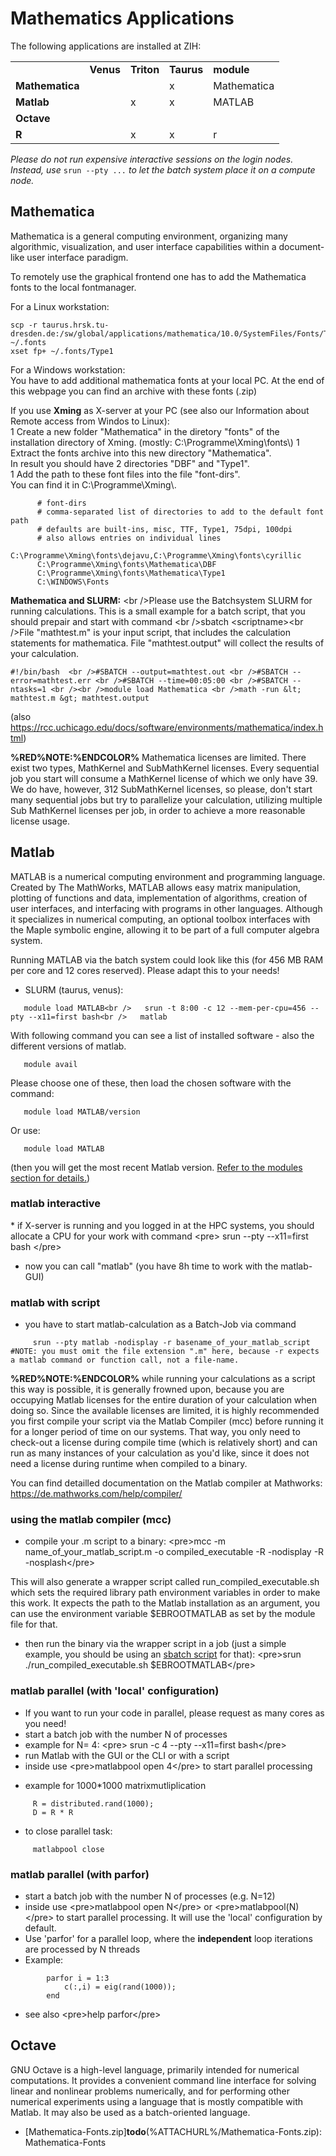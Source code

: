 # Mathematics Applications

 The following applications are
installed at ZIH:

|                 |           |            |            |             |
|-----------------|-----------|------------|------------|-------------|
|                 | **Venus** | **Triton** | **Taurus** | **module**  |
| **Mathematica** |           |            | x          | Mathematica |
| **Matlab**      |           | x          | x          | MATLAB      |
| **Octave**      |           |            |            |             |
| **R**           |           | x          | x          | r           |

*Please do not run expensive interactive sessions on the login nodes.
Instead, use* `srun --pty ...` *to let the batch system place it on a
compute node.*

## Mathematica

Mathematica is a general computing environment, organizing many
algorithmic, visualization, and user interface capabilities within a
document-like user interface paradigm.

To remotely use the graphical frontend one has to add the Mathematica
fonts to the local fontmanager.

For a Linux workstation:

    scp -r taurus.hrsk.tu-dresden.de:/sw/global/applications/mathematica/10.0/SystemFiles/Fonts/Type1/ ~/.fonts
    xset fp+ ~/.fonts/Type1

For a Windows workstation:  
You have to add additional mathematica fonts at your local PC. At the
end of this webpage you can find an archive with these fonts (.zip)  
  
If you use **Xming** as X-server at your PC (see also our Information
about Remote access from Windos to Linux):  
1 Create a new folder "Mathematica" in the diretory "fonts" of the
installation directory of Xming. (mostly: C:\\Programme\\Xming\\fonts\\)
1 Extract the fonts archive into this new directory "Mathematica".  
In result you should have 2 directories "DBF" and "Type1".  
1 Add the path to these font files into the file "font-dirs".  
You can find it in C:\\Programme\\Xming\\.  

          # font-dirs
          # comma-separated list of directories to add to the default font path
          # defaults are built-ins, misc, TTF, Type1, 75dpi, 100dpi
          # also allows entries on individual lines
          C:\Programme\Xming\fonts\dejavu,C:\Programme\Xming\fonts\cyrillic
          C:\Programme\Xming\fonts\Mathematica\DBF
          C:\Programme\Xming\fonts\Mathematica\Type1
          C:\WINDOWS\Fonts

**Mathematica and SLURM:** \<br />Please use the Batchsystem SLURM for
running calculations. This is a small example for a batch script, that
you should prepair and start with command \<br />sbatch
\<scriptname>\<br />File "mathtest.m" is your input script, that
includes the calculation statements for mathematica. File
"mathtest.output" will collect the results of your calculation.

    #!/bin/bash  <br />#SBATCH --output=mathtest.out <br />#SBATCH --error=mathtest.err <br />#SBATCH --time=00:05:00 <br />#SBATCH --ntasks=1 <br /><br />module load Mathematica <br />math -run &lt; mathtest.m &gt; mathtest.output

(also
<https://rcc.uchicago.edu/docs/software/environments/mathematica/index.html>)

**%RED%NOTE:%ENDCOLOR%** Mathematica licenses are limited. There exist
two types, MathKernel and SubMathKernel licenses. Every sequential job
you start will consume a MathKernel license of which we only have 39. We
do have, however, 312 SubMathKernel licenses, so please, don't start
many sequential jobs but try to parallelize your calculation, utilizing
multiple Sub MathKernel licenses per job, in order to achieve a more
reasonable license usage.

## Matlab

MATLAB is a numerical computing environment and programming language.
Created by The MathWorks, MATLAB allows easy matrix manipulation,
plotting of functions and data, implementation of algorithms, creation
of user interfaces, and interfacing with programs in other languages.
Although it specializes in numerical computing, an optional toolbox
interfaces with the Maple symbolic engine, allowing it to be part of a
full computer algebra system.

Running MATLAB via the batch system could look like this (for 456 MB RAM
per core and 12 cores reserved). Please adapt this to your needs!

-   SLURM (taurus, venus):

<!-- -->

       module load MATLAB<br />   srun -t 8:00 -c 12 --mem-per-cpu=456 --pty --x11=first bash<br />   matlab

With following command you can see a list of installed software - also
the different versions of matlab.

       module avail

Please choose one of these, then load the chosen software with the
command:

       module load MATLAB/version

Or use:

       module load MATLAB

(then you will get the most recent Matlab version. [Refer to the modules
section for details.](../data_management/RuntimeEnvironment.md#Modules))

### matlab interactive

\* if X-server is running and you logged in at the HPC systems, you
should allocate a CPU for your work with command \<pre> srun --pty
--x11=first bash \</pre>

-   now you can call "matlab" (you have 8h time to work with the
    matlab-GUI)

### matlab with script

-   you have to start matlab-calculation as a Batch-Job via command

<!-- -->

         srun --pty matlab -nodisplay -r basename_of_your_matlab_script #NOTE: you must omit the file extension ".m" here, because -r expects a matlab command or function call, not a file-name.

**%RED%NOTE:%ENDCOLOR%** while running your calculations as a script
this way is possible, it is generally frowned upon, because you are
occupying Matlab licenses for the entire duration of your calculation
when doing so. Since the available licenses are limited, it is highly
recommended you first compile your script via the Matlab Compiler (mcc)
before running it for a longer period of time on our systems. That way,
you only need to check-out a license during compile time (which is
relatively short) and can run as many instances of your calculation as
you'd like, since it does not need a license during runtime when
compiled to a binary.

You can find detailled documentation on the Matlab compiler at
Mathworks: <https://de.mathworks.com/help/compiler/>

### using the matlab compiler (mcc)

-   compile your .m script to a binary: \<pre>mcc -m
    name_of_your_matlab_script.m -o compiled_executable -R -nodisplay -R
    -nosplash\</pre>

This will also generate a wrapper script called
run_compiled_executable.sh which sets the required library path
environment variables in order to make this work. It expects the path to
the Matlab installation as an argument, you can use the environment
variable $EBROOTMATLAB as set by the module file for that.

-   then run the binary via the wrapper script in a job (just a simple
    example, you should be using an [sbatch
    script](../jobs/Slurm.md#Job_Submission) for that): \<pre>srun
    ./run_compiled_executable.sh $EBROOTMATLAB\</pre>

### matlab parallel (with 'local' configuration)

-   If you want to run your code in parallel, please request as many
    cores as you need!
-   start a batch job with the number N of processes
-   example for N= 4: \<pre> srun -c 4 --pty --x11=first bash\</pre>
-   run Matlab with the GUI or the CLI or with a script
-   inside use \<pre>matlabpool open 4\</pre> to start parallel
    processing

<!-- -->

-   example for 1000\*1000 matrixmutliplication

<!-- -->

         R = distributed.rand(1000);
         D = R * R

-   to close parallel task:

<!-- -->

         matlabpool close

### matlab parallel (with parfor)

-   start a batch job with the number N of processes (e.g. N=12)
-   inside use \<pre>matlabpool open N\</pre> or
    \<pre>matlabpool(N)\</pre> to start parallel processing. It will use
    the 'local' configuration by default.
-   Use 'parfor' for a parallel loop, where the **independent** loop
    iterations are processed by N threads
-   Example:

<!-- -->

            parfor i = 1:3
                c(:,i) = eig(rand(1000));
            end

-   see also \<pre>help parfor\</pre>

## Octave

GNU Octave is a high-level language, primarily intended for numerical
computations. It provides a convenient command line interface for
solving linear and nonlinear problems numerically, and for performing
other numerical experiments using a language that is mostly compatible
with Matlab. It may also be used as a batch-oriented language.

-   [Mathematica-Fonts.zip]**todo**(%ATTACHURL%/Mathematica-Fonts.zip):
    Mathematica-Fonts
